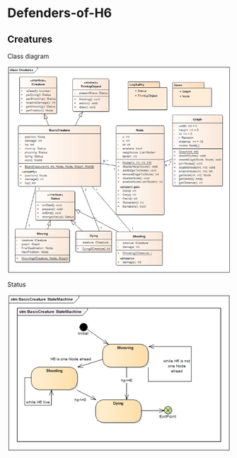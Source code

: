# Defenders-of-H6
## Creatures


Class diagram

![uml](https://github.com/dobias14/Defenders-of-H6/blob/master/Logika%20potvor/docs/creaturesUML.png)

Status

![status](https://github.com/dobias14/Defenders-of-H6/blob/master/Logika%20potvor/docs/basicCratureSM.png)